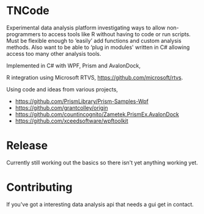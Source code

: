 ﻿# TNCode

Experimental data analysis platform investigating ways to allow non-programmers to access tools like R without having to code or run scripts. 
Must be flexible enough to ‘easily’ add functions and custom analysis methods. Also want to be able to ‘plug in modules' written in C# allowing 
access too many other analysis tools.

Implemented in C# with WPF, Prism and AvalonDock,

R integration using Microsoft RTVS, https://github.com/microsoft/rtvs.

Using code and ideas from various projects,

* https://github.com/PrismLibrary/Prism-Samples-Wpf
* https://github.com/grantcolley/origin
* https://github.com/countincognito/Zametek.PrismEx.AvalonDock
* https://github.com/xceedsoftware/wpftoolkit

# Release

Currently still working out the basics so there isn't yet anything working yet.

# Contributing

If you've got a interesting data analysis api that needs a gui get in contact.



